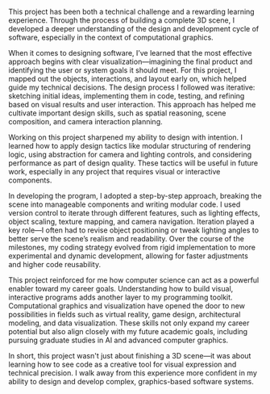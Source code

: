 This project has been both a technical challenge and a rewarding learning experience. Through the process of building a complete 3D scene, I developed a deeper understanding of the design and development cycle of software, especially in the context of computational graphics.

When it comes to designing software, I’ve learned that the most effective approach begins with clear visualization—imagining the final product and identifying the user or system goals it should meet. For this project, I mapped out the objects, interactions, and layout early on, which helped guide my technical decisions. The design process I followed was iterative: sketching initial ideas, implementing them in code, testing, and refining based on visual results and user interaction. This approach has helped me cultivate important design skills, such as spatial reasoning, scene composition, and camera interaction planning.

Working on this project sharpened my ability to design with intention. I learned how to apply design tactics like modular structuring of rendering logic, using abstraction for camera and lighting controls, and considering performance as part of design quality. These tactics will be useful in future work, especially in any project that requires visual or interactive components.

In developing the program, I adopted a step-by-step approach, breaking the scene into manageable components and writing modular code. I used version control to iterate through different features, such as lighting effects, object scaling, texture mapping, and camera navigation. Iteration played a key role—I often had to revise object positioning or tweak lighting angles to better serve the scene’s realism and readability. Over the course of the milestones, my coding strategy evolved from rigid implementation to more experimental and dynamic development, allowing for faster adjustments and higher code reusability.

This project reinforced for me how computer science can act as a powerful enabler toward my career goals. Understanding how to build visual, interactive programs adds another layer to my programming toolkit. Computational graphics and visualization have opened the door to new possibilities in fields such as virtual reality, game design, architectural modeling, and data visualization. These skills not only expand my career potential but also align closely with my future academic goals, including pursuing graduate studies in AI and advanced computer graphics.

In short, this project wasn't just about finishing a 3D scene—it was about learning how to see code as a creative tool for visual expression and technical precision. I walk away from this experience more confident in my ability to design and develop complex, graphics-based software systems.

